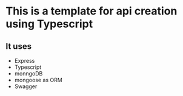 # This is a  template for api creation using Typescript

## It uses

* Express
* Typescript
* monngoDB
* mongoose as ORM
* Swagger
